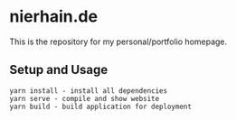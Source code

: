 # nierhain.de

This is the repository for my personal/portfolio homepage.

## Setup and Usage
```
yarn install - install all dependencies 
yarn serve - compile and show website
yarn build - build application for deployment
```